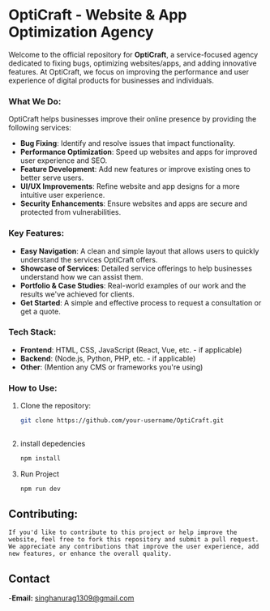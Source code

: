 # OptiCraft - Website & App Optimization Agency

Welcome to the official repository for **OptiCraft**, a service-focused agency dedicated to fixing bugs, optimizing websites/apps, and adding innovative features. At OptiCraft, we focus on improving the performance and user experience of digital products for businesses and individuals. 

### What We Do:
OptiCraft helps businesses improve their online presence by providing the following services:

- **Bug Fixing**: Identify and resolve issues that impact functionality.
- **Performance Optimization**: Speed up websites and apps for improved user experience and SEO.
- **Feature Development**: Add new features or improve existing ones to better serve users.
- **UI/UX Improvements**: Refine website and app designs for a more intuitive user experience.
- **Security Enhancements**: Ensure websites and apps are secure and protected from vulnerabilities.

### Key Features:
- **Easy Navigation**: A clean and simple layout that allows users to quickly understand the services OptiCraft offers.
- **Showcase of Services**: Detailed service offerings to help businesses understand how we can assist them.
- **Portfolio & Case Studies**: Real-world examples of our work and the results we've achieved for clients.
- **Get Started**: A simple and effective process to request a consultation or get a quote.

### Tech Stack:
- **Frontend**: HTML, CSS, JavaScript (React, Vue, etc. - if applicable)
- **Backend**: (Node.js, Python, PHP, etc. - if applicable)
- **Other**: (Mention any CMS or frameworks you're using)

### How to Use:
1. Clone the repository:
   ```bash
   git clone https://github.com/your-username/OptiCraft.git
 

 2. install depedencies 
    ```bash
    npm install

3. Run Project
    ```bash 
    npm run dev

## Contributing:
    If you'd like to contribute to this project or help improve the website, feel free to fork this repository and submit a pull request.
    We appreciate any contributions that improve the user experience, add new features, or enhance the overall quality.

## Contact 
-**Email:** singhanurag1309@gmail.com